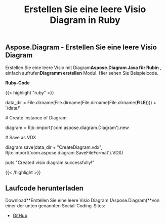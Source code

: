 ﻿---
title: Erstellen Sie eine leere Visio Diagram in Ruby
type: docs
weight: 10
url: /de/java/create-an-empty-visio-diagram-in-ruby/
---
## **Aspose.Diagram - Erstellen Sie eine leere Visio Diagram**
 Erstellen Sie eine leere Visio mit Diagram**Aspose.Diagram Java für Rubin** , einfach aufrufen**Diagramm erstellen** Modul. Hier sehen Sie Beispielcode.

**Ruby-Code**

{{< highlight "ruby" >}}

 data_dir = File.dirname(File.dirname(File.dirname(File.dirname(__FILE__)))) + '/data/'

\# Create instance of Diagram

diagram = Rjb::import('com.aspose.diagram.Diagram').new

\# Save as VDX

diagram.save(data_dir + "CreateDiagram.vdx", Rjb::import('com.aspose.diagram.SaveFileFormat').VDX)

puts "Created visio diagram successfully!"

{{< /highlight >}}
## **Laufcode herunterladen**
 Download**Erstellen Sie eine leere Visio Diagram (Aspose.Diagram)**von einer der unten genannten Social-Coding-Sites:

- [GitHub](https://github.com/asposediagram/Aspose.Diagram-for-Java/blob/master/Plugins/Aspose_Diagram_Java_for_Ruby/lib/asposediagramjava/Diagrams/creatediagram.rb)
